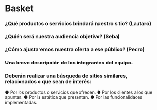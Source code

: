 # Basket 

### ¿Qué productos o servicios brindará nuestro sitio? (Lautaro)
### ¿Quién será nuestra audiencia objetivo? (Seba)
### ¿Cómo ajustaremos nuestra oferta a ese público? (Pedro)


### Una breve descripción de los integrantes del equipo.

### Deberán realizar una búsqueda de sitios similares, relacionados o que sean de interés:
● Por los productos o servicios que ofrecen.
● Por los clientes a los que apuntan.
● Por la estética que presentan.
● Por las funcionalidades implementadas.



